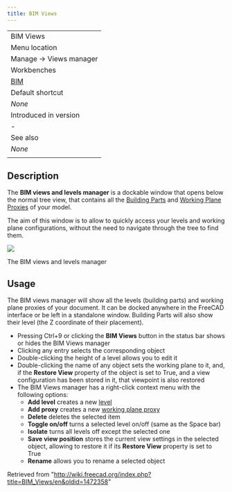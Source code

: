 ```yaml
---
title: BIM Views
---
```


|                                       |
| ------------------------------------- |
| BIM Views                             |
| Menu location                         |
| Manage → Views manager                |
| Workbenches                           |
| [BIM](/BIM_Workbench "BIM Workbench") |
| Default shortcut                      |
| _None_                                |
| Introduced in version                 |
| -                                     |
| See also                              |
| _None_                                |
|                                       |

## Description

The **BIM views and levels manager** is a dockable window that opens below the normal tree view, that contains all the [Building Parts](/Arch_BuildingPart "Arch BuildingPart") and [Working Plane Proxies](/Draft_WorkingPlaneProxy "Draft WorkingPlaneProxy") of your model.

The aim of this window is to allow to quickly access your levels and working plane configurations, without the need to navigate through the tree to find them.

![](/images/BIM_views_screenshot.png)

The BIM views and levels manager

## Usage

The BIM views manager will show all the levels (building parts) and working plane proxies of your document. It can be docked anywhere in the FreeCAD interface or be left in a standalone window. Building Parts will also show their level (the Z coordinate of their placement).

- Pressing Ctrl+9 or clicking the **BIM Views** button in the status bar shows or hides the BIM Views manager
- Clicking any entry selects the corresponding object
- Double-clicking the height of a level allows you to edit it
- Double-clicking the name of any object sets the working plane to it, and, if the **Restore View** property of the object is set to True, and a view configuration has been stored in it, that viewpoint is also restored
- The BIM Views manager has a right-click context menu with the following options:
  - **Add level** creates a new [level](/Arch_BuildingPart "Arch BuildingPart")
  - **Add proxy** creates a new [working plane proxy](/Draft_WorkingPlaneProxy "Draft WorkingPlaneProxy")
  - **Delete** deletes the selected item
  - **Toggle on/off** turns a selected level on/off (same as the Space bar)
  - **Isolate** turns all levels off except the selected one
  - **Save view position** stores the current view settings in the selected object, allowing to restore it if its **Restore View** property is set to True
  - **Rename** allows you to rename a selected object

Retrieved from "<http://wiki.freecad.org/index.php?title=BIM_Views/en&oldid=1472358>"
